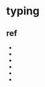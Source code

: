 # typing





## ref
* [](https://docs.python.org/zh-cn/3.10/library/typing.html)
* []()
* []()
* []()
* []()
* []()
